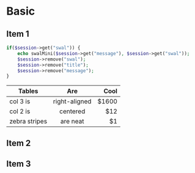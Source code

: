 # Basic

## Item 1

```php
if($session->get("swal")) {
    echo swalMini($session->get("message"), $session->get("swal"));
    $session->remove("swal");
    $session->remove("title");
    $session->remove("message");
}

```

| Tables        | Are           | Cool  |
| ------------- |:-------------:| -----:|
| col 3 is      | right-aligned | $1600 |
| col 2 is      | centered      |   $12 |
| zebra stripes | are neat      |    $1 |

## Item 2


## Item 3